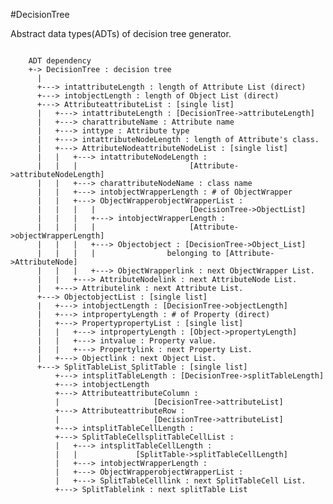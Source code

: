 #DecisionTree

Abstract data types(ADTs) of decision tree generator.
<pre><code>
    ADT dependency
    +-> DecisionTree : decision tree
      |
      +---> intattributeLength : length of Attribute List (direct)
      +---> intobjectLength : length of Object List (direct)
      +---> AttributeattributeList : [single list]
      |   +---> intattributeLength : [DecisionTree->attributeLength]
      |   +---> charattributeName : Attribute name
      |   +---> inttype : Attribute type
      |   +---> intattributeNodeLength : length of Attribute's class.
      |   +---> AttributeNodeattributeNodeList : [single list]
      |   |   +---> intattributeNodeLength : 
      |   |   |                         [Attribute->attributeNodeLength]
      |   |   +---> charattributeNodeName : class name
      |   |   +---> intobjectWrapperLength : # of ObjectWrapper
      |   |   +---> ObjectWrapperobjectWrapperList :
      |   |   |   |                     [DecisionTree->ObjectList]
      |   |   |   +---> intobjectWrapperLength :
      |   |   |   |                     [Attribute->objectWrapperLength]
      |   |   |   +---> Objectobject : [DecisionTree->Object_List]
      |   |   |   |                belonging to [Attribute->AttributeNode]
      |   |   |   +---> ObjectWrapperlink : next ObjectWrapper List.
      |   |   +---> AttributeNodelink : next AttributeNode List.
      |   +---> Attributelink : next Attribute List.
      +---> ObjectobjectList : [single list]
      |   +---> intobjectLength : [DecisionTree->objectLength]
      |   +---> intpropertyLength : # of Property (direct)
      |   +---> PropertypropertyList : [single list]
      |   |   +---> intpropertyLength : [Object->propertyLength]
      |   |   +---> intvalue : Property value.
      |   |   +---> Propertylink : next Property List.
      |   +---> Objectlink : next Object List.
      +---> SplitTableList_SplitTable : [single list]
          +---> intsplitTableLength : [DecisionTree->splitTableLength]
          +---> intobjectLength
          +---> AttributeattributeColumn :
          |                     [DecisionTree->attributeList]
          +---> AttributeattributeRow :
          |                     [DecisionTree->attributeList]
          +---> intsplitTableCellLength :
          +---> SplitTableCellsplitTableCellList : 
          |   +---> intsplitTableCellLength :
          |   |             [SplitTable->splitTableCellLength]
          |   +---> intobjectWrapperLength :
          |   +---> ObjectWrapperobjectWrapperList :
          |   +---> SplitTableCelllink : next SplitTableCell List.
          +---> SplitTablelink : next splitTable List
</pre></code>
